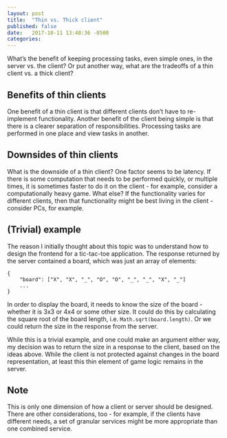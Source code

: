 ```yaml
---
layout: post
title:  "Thin vs. Thick client"
published: false
date:   2017-10-11 13:48:36 -0500
categories: 
---
```


What’s the benefit of keeping processing tasks, even simple ones, in the server vs. the client? Or put another way, what are the tradeoffs of a thin client vs. a thick client?

## Benefits of thin clients

One benefit of a thin client is that different clients don’t have to re-implement functionality. Another benefit of the client being simple is that there is a clearer separation of responsibilities. Processing tasks are performed in one place and view tasks in another.

## Downsides of thin clients

What is the downside of a thin client? One factor seems to be latency. If there is some computation that needs to be performed quickly, or multiple times, it is sometimes faster to do it on the client - for example, consider a computationally heavy game. What else? If the functionality varies for different clients, then that functionality might be best living in the client - consider PCs, for example.

## (Trivial) example

The reason I initially thought about this topic was to understand how to design the frontend for a tic-tac-toe application. The response returned by the server contained a board, which was just an array of elements:

	{ 
		"board": ["X", "X", "_", "O", "O", "_", "_", "X", "_"]
		...
	}

In order to display the board, it needs to know the size of the board - whether it is 3x3 or 4x4 or some other size. It could do this by calculating the square root of the board length, i.e. `Math.sqrt(board.length)`. Or we could return the size in the response from the server.

While this is a trivial example, and one could make an argument either way, my decision was to return the size in a response to the client, based on the ideas above. While the client is not protected against changes in the board representation, at least this thin element of game logic remains in the server.

## Note

This is only one dimension of how a client or server should be designed. There are other considerations, too - for example, if the clients have different needs, a set of granular services might be more appropriate than one combined service.